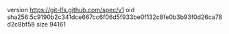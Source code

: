 version https://git-lfs.github.com/spec/v1
oid sha256:5c9190b2c341dce667cc6f06d5f933be0f132c8fe0b3b93f0d26ca78d2c8bf58
size 94161
